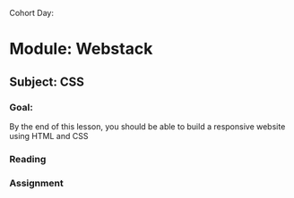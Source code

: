 Cohort Day:

# Module: Webstack

## Subject: CSS

### Goal:
By the end of this lesson, you should be able to build a responsive website using HTML and CSS

### Reading


### Assignment
